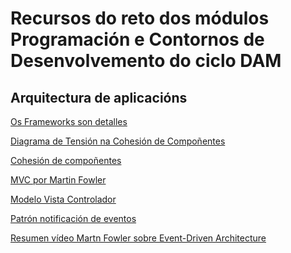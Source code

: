 Recursos do reto dos módulos Programación e Contornos de Desenvolvemento do ciclo DAM
=====================================================================================

## Arquitectura de aplicacións

[Os Frameworks son detalles](./code_complete/Frameworks%20are%20details%20Clean%20Architecture.md)

[Diagrama de Tensión na Cohesión de Compoñentes](./code_complete/component%20cohesion%20tension%20diagram.md)

[Cohesión de compoñentes](./code_complete/component%20cohesion.md)

[MVC por Martin Fowler](./code_complete/MVC%20Fowler.md)

[Modelo Vista Controlador](./code_complete/MVC.md)

[Patrón notificación de eventos](./code_complete/patrón%20notificación%20de%20eventos.md)

[Resumen vídeo Martn Fowler sobre Event-Driven Architecture](./code_complete/video%20event%20driven%20architecture.md)